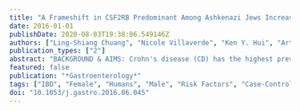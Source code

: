 ```yaml
---
title: "A Frameshift in CSF2RB Predominant Among Ashkenazi Jews Increases Risk for Crohn's Disease and Reduces Monocyte Signaling via GM-CSF"
date: 2016-01-01
publishDate: 2020-08-03T19:38:06.549146Z
authors: ["Ling-Shiang Chuang", "Nicole Villaverde", "Ken Y. Hui", "Arthur Mortha", "Adeeb Rahman", "Adam P. Levine", "Talin Haritunians", "Sok Meng Evelyn Ng", "Wei Zhang", "Nai-Yun Hsu", "Jody-Ann Facey", "Tramy Luong", "Heriberto Fernandez-Hernandez", "Dalin Li", "Manuel Rivas", "Elena R. Schiff", "Alexander Gusev", "L. Phillip Schumm", "Beatrice M. Bowen", "Yashoda Sharma", "Kaida Ning", "Romain Remark", "Sacha Gnjatic", "Peter Legnani", "James George", "Bruce E. Sands", "Joanne M. Stempak", "Lisa W. Datta", "Seth Lipka", "Seymour Katz", "Adam S. Cheifetz", "Nir Barzilai", "Nikolas Pontikos", "Clara Abraham", "Marla J. Dubinsky", "Stephan Targan", "Kent Taylor", "Jerome I. Rotter", "Ellen J. Scherl", "Robert J. Desnick", "Maria T. Abreu", "Hongyu Zhao", "Gil Atzmon", "Itsik Pe'er", "Subra Kugathasan", "Hakon Hakonarson", "Jacob L. McCauley", "Todd Lencz", "Ariel Darvasi", "Vincent Plagnol", "Mark S. Silverberg", "Aleixo M. Muise", "Steven R. Brant", "Mark J. Daly", "Anthony W. Segal", "Richard H. Duerr", "Miriam Merad", "Dermot P. B. McGovern", "Inga Peter", "Judy H. Cho"]
publication_types: ["2"]
abstract: "BACKGROUND & AIMS: Crohn's disease (CD) has the highest prevalence in Ashkenazi Jewish populations. We sought to identify rare, CD-associated frameshift variants of high functional and statistical effects. METHODS: We performed exome sequencing and array-based genotype analyses of 1477 Ashkenazi Jewish individuals with CD and 2614 Ashkenazi Jewish individuals without CD (controls). To validate our findings, we performed genotype analyses of an additional 1515 CD cases and 7052 controls for frameshift mutations in the colony-stimulating factor 2-receptor β common subunit gene (CSF2RB). Intestinal tissues and blood samples were collected from patients with CD; lamina propria leukocytes were isolated and expression of CSF2RB and granulocyte-macrophage colony-stimulating factor-responsive cells were defined by adenomatous polyposis coli (APC) time-of-flight mass cytometry (CyTOF analysis). Variants of CSF2RB were transfected into HEK293 cells and the expression and functions of gene products were compared. RESULTS: In the discovery cohort, we associated CD with a frameshift mutation in CSF2RB (P = 8.52 × 10(-4)); the finding was validated in the replication cohort (combined P = 3.42 × 10(-6)). Incubation of intestinal lamina propria leukocytes with granulocyte-macrophage colony-stimulating factor resulted in high levels of phosphorylation of signal transducer and activator of transcription (STAT5) and lesser increases in phosphorylation of extracellular signal-regulated kinase and AK straining transforming (AKT). Cells co-transfected with full-length and mutant forms of CSF2RB had reduced pSTAT5 after stimulation with granulocyte-macrophage colony-stimulating factor, compared with cells transfected with control CSF2RB, indicating a dominant-negative effect of the mutant gene. Monocytes from patients with CD who were heterozygous for the frameshift mutation (6% of CD cases analyzed) had reduced responses to granulocyte-macrophage colony-stimulating factor and markedly decreased activity of aldehyde dehydrogenase; activity of this enzyme has been associated with immune tolerance. CONCLUSIONS: In a genetic analysis of Ashkenazi Jewish individuals, we associated CD with a frameshift mutation in CSF2RB. Intestinal monocytes from carriers of this mutation had reduced responses to granulocyte-macrophage colony-stimulating factor, providing an additional mechanism for alterations to the innate immune response in individuals with CD."
featured: false
publication: "*Gastroenterology*"
tags: ["IBD", "Female", "Humans", "Male", "Risk Factors", "Case-Control Studies", "Crohn Disease", "Risk Factor", "Cytokine Receptor Common beta Subunit", "Ethnic Variation", "Frameshift Mutation", "Granulocyte-Macrophage Colony-Stimulating Factor", "Inflammatory Bowel Disease", "Intestines", "Jews", "Monocytes", "Signal Transduction", "Jews/*genetics", "*Risk Factor", "*Ethnic Variation", "*Frameshift Mutation", "*IBD", "*Inflammatory Bowel Disease", "Crohn Disease/ethnology/*genetics/pathology", "Cytokine Receptor Common beta Subunit/*genetics", "Granulocyte-Macrophage Colony-Stimulating Factor/*metabolism", "Intestines/cytology/pathology", "Monocytes/metabolism", "Signal Transduction/genetics"]
doi: "10.1053/j.gastro.2016.06.045"
---
```


